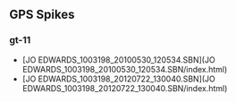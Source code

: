 ## GPS Spikes
### gt-11

- [JO EDWARDS_1003198_20100530_120534.SBN](JO EDWARDS_1003198_20100530_120534.SBN/index.html)
- [JO EDWARDS_1003198_20120722_130040.SBN](JO EDWARDS_1003198_20120722_130040.SBN/index.html)
